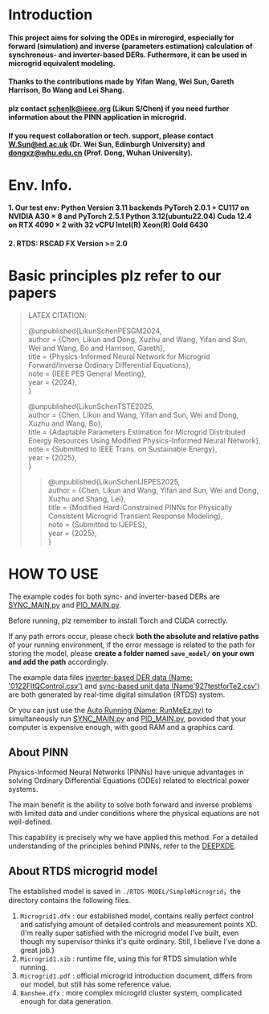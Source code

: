 # Introduction
#### This project aims for solving the ODEs in mircrogird, especially for forward (simulation) and inverse (parameters estimation) calculation of synchronous- and inverter-based DERs. Futhermore, it can be used in microgrid equivalent modeling.

#### Thanks to the contributions made by Yifan Wang, Wei Sun, Gareth Harrison, Bo Wang and Lei Shang.

#### plz contact schenlk@ieee.org (Likun S/Chen) if you need further information about the PINN application in microgrid.

#### If you request collaboration or tech. support, please contact W.Sun@ed.ac.uk (Dr. Wei Sun, Edinburgh University) and dongxz@whu.edu.cn (Prof. Dong, Wuhan University).

# Env. Info.
#### 1. Our test env: Python Version 3.11 backends PyTorch 2.0.1 + CU117 on NVIDIA A30 × 8 and PyTorch  2.5.1 Python  3.12(ubuntu22.04) Cuda  12.4 on RTX 4090 × 2 with 32 vCPU Intel(R) Xeon(R) Gold 6430
#### 2. RTDS: RSCAD FX Version >= 2.0
# Basic principles plz refer to our papers

>LATEX CITATION:
>
>@unpublished{LikunSchenPESGM2024,  
  author = {Chen, Likun and Dong, Xuzhu and Wang, Yifan and Sun, Wei and Wang, Bo and Harrison, Gareth},  
  title  = {Physics-Informed Neural Network for Microgrid Forward/Inverse Ordinary Differential Equations},  
  note   = {IEEE PES General Meeting},  
  year   = {2024},  
>}
>
>@unpublished{LikunSchenTSTE2025,  
  author = {Chen, Likun and Wang, Yifan and Sun, Wei and Dong, Xuzhu and Wang, Bo},  
  title  = {Adaptable Parameters Estimation for Microgrid Distributed Energy Resources Using Modified Physics-Informed Neural Network},  
  note   = {Submitted to IEEE Trans. on Sustainable Energy},  
  year   = {2025},  
>}
>
>>@unpublished{LikunSchenIJEPES2025,  
  author = {Chen, Likun and Wang, Yifan and Sun, Wei and Dong, Xuzhu and Shang, Lei},  
  title  = {Modified Hard-Constrained PINNs for Physically Consistent Microgrid Transient Response Modeling},  
  note   = {Submitted to IJEPES},  
  year   = {2025},  
>}
  
# HOW TO USE
The example codes for both sync- and inverter-based DERs are [SYNC_MAIN.py](./PINN-for-Synchronous/SYNC_MAIN.py) and [PID_MAIN.py](./PINN-for-inverter-control-loop/PID_MAIN.py).

Before running, plz remember to install Torch and CUDA correctly.

If any path errors occur, please check **both the absolute and relative paths** of your running environment, if the error message is related to the path for storing the model, please **create a folder named `save_model/` on your own and add the path** accordingly.

The example data files [inverter-based DER data (Name: '0122FltQControl.csv')](./data/inverter-control-loop/0122FltQControl.csv) and [sync-based unit data (Name'927testforTe2.csv')](./data/synchronous-machine/927testforTe2.csv) are both generated by real-time digital simulation (RTDS) system.

Or you can just use the [Auto Running (Name: RunMeEz.py)](./RunMeEz.py) to simultaneously run [SYNC_MAIN.py](./PINN-for-Synchronous/SYNC_MAIN.py) and [PID_MAIN.py](./PINN-for-inverter-control-loop/PID_MAIN.py), povided that your computer is expensive enough, with good RAM and a graphics card.

## About PINN
Physics-Informed Neural Networks (PINNs) have unique advantages in solving Ordinary Differential Equations (ODEs) related to electrical power systems.

The main benefit is the ability to solve both forward and inverse problems with limited data and under conditions where the physical equations are not well-defined.

This capability is precisely why we have applied this method. For a detailed understanding of the principles behind PINNs, refer to the [DEEPXDE](https://deepxde.readthedocs.io/en/latest/index.html).


## About RTDS microgrid model
The established model is saved in `./RTDS-MODEL/SimpleMicrogrid`，the directory contains the following files.
1. `Microgrid1.dfx` : our established model, contains really perfect control and satisfying amount of detailed controls and measurement points XD. (I'm really super satisfied with the microgrid model I've built, even though my supervisor thinks it's quite ordinary. Still, I believe I've done a great job.)
2. `Microgrid1.sib` : runtime file, using this for RTDS simulation while running.
3. `Microgrid1.pdf` : official microgrid introduction document, differs from our model, but still has some reference value.
4. `Banshee.dfx` : more complex microgrid cluster system, complicated enough for data generation.

